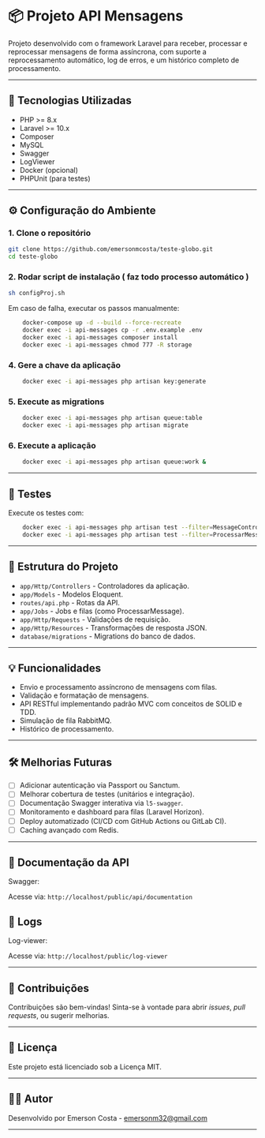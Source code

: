 # 📦 Projeto API Mensagens

Projeto desenvolvido com o framework Laravel para receber, processar e reprocessar mensagens de forma assíncrona, com suporte a reprocessamento automático, log de erros, e um histórico completo de processamento.

---

## 🚀 Tecnologias Utilizadas

- PHP >= 8.x
- Laravel >= 10.x
- Composer
- MySQL
- Swagger
- LogViewer
- Docker (opcional)
- PHPUnit (para testes)

---

## ⚙️ Configuração do Ambiente

### 1. Clone o repositório

```bash
git clone https://github.com/emersonmcosta/teste-globo.git
cd teste-globo
```

### 2. Rodar script de instalação ( faz todo processo automático )

```bash
sh configProj.sh
```

Em caso de falha, executar os passos manualmente:

```bash
    docker-compose up -d --build --force-recreate
    docker exec -i api-messages cp -r .env.example .env
    docker exec -i api-messages composer install
    docker exec -i api-messages chmod 777 -R storage
```

### 4. Gere a chave da aplicação

```bash
    docker exec -i api-messages php artisan key:generate
```

### 5. Execute as migrations

```bash
    docker exec -i api-messages php artisan queue:table 
    docker exec -i api-messages php artisan migrate
```

### 6. Execute a aplicação

```bash
    docker exec -i api-messages php artisan queue:work &
```

---

## 🧪 Testes

Execute os testes com:

```bash
    docker exec -i api-messages php artisan test --filter=MessageControllerTest  --stop-on-failure 
    docker exec -i api-messages php artisan test --filter=ProcessarMessageTest  --stop-on-failure 
```
---

## 📁 Estrutura do Projeto

- `app/Http/Controllers` - Controladores da aplicação.
- `app/Models` - Modelos Eloquent.
- `routes/api.php` - Rotas da API.
- `app/Jobs` - Jobs e filas (como ProcessarMessage).
- `app/Http/Requests` - Validações de requisição.
- `app/Http/Resources` - Transformações de resposta JSON.
- `database/migrations` - Migrations do banco de dados.

---

## 💡 Funcionalidades

- Envio e processamento assíncrono de mensagens com filas.
- Validação e formatação de mensagens.
- API RESTful implementando padrão MVC com conceitos de SOLID e TDD.
- Simulação de fila RabbitMQ.
- Histórico de processamento.

---

## 🛠️ Melhorias Futuras

- [ ] Adicionar autenticação via Passport ou Sanctum.
- [ ] Melhorar cobertura de testes (unitários e integração).
- [ ] Documentação Swagger interativa via `l5-swagger`.
- [ ] Monitoramento e dashboard para filas (Laravel Horizon).
- [ ] Deploy automatizado (CI/CD com GitHub Actions ou GitLab CI).
- [ ] Caching avançado com Redis.

---

## 📄 Documentação da API

Swagger:

Acesse via: `http://localhost/public/api/documentation`  

## 📄 Logs

Log-viewer:

Acesse via: `http://localhost/public/log-viewer`  

---


## 🤝 Contribuições

Contribuições são bem-vindas! Sinta-se à vontade para abrir *issues*, *pull requests*, ou sugerir melhorias.

---

## 📜 Licença

Este projeto está licenciado sob a Licença MIT.

---

## 👨‍💻 Autor

Desenvolvido por Emerson Costa - emersonm32@gmail.com 

---

